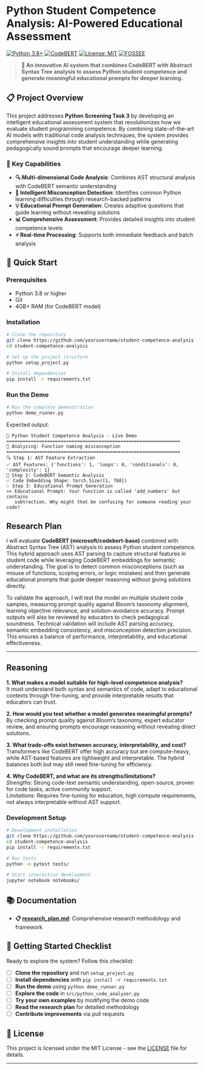 # Python Student Competence Analysis: AI-Powered Educational Assessment

[![Python 3.8+](https://img.shields.io/badge/python-3.8+-blue.svg)](https://www.python.org/downloads/)
[![CodeBERT](https://img.shields.io/badge/Model-CodeBERT-green.svg)](https://github.com/microsoft/CodeBERT)
[![License: MIT](https://img.shields.io/badge/License-MIT-yellow.svg)](https://opensource.org/licenses/MIT)
[![FOSSEE](https://img.shields.io/badge/Project-FOSSEE%20Internship-orange.svg)]()

> **🎯 An innovative AI system that combines CodeBERT with Abstract Syntax Tree analysis to assess Python student competence and generate meaningful educational prompts for deeper learning.**

## 📋 Project Overview

This project addresses **Python Screening Task 3** by developing an intelligent educational assessment system that revolutionizes how we evaluate student programming competence. By combining state-of-the-art AI models with traditional code analysis techniques, the system provides comprehensive insights into student understanding while generating pedagogically sound prompts that encourage deeper learning.

### 🎯 Key Capabilities

- **🔍 Multi-dimensional Code Analysis**: Combines AST structural analysis with CodeBERT semantic understanding
- **🧠 Intelligent Misconception Detection**: Identifies common Python learning difficulties through research-backed patterns
- **💡 Educational Prompt Generation**: Creates adaptive questions that guide learning without revealing solutions
- **📊 Comprehensive Assessment**: Provides detailed insights into student competence levels
- **⚡ Real-time Processing**: Supports both immediate feedback and batch analysis

## 🚀 Quick Start

### Prerequisites

- Python 3.8 or higher
- Git
- 4GB+ RAM (for CodeBERT model)

### Installation

```bash
# Clone the repository
git clone https://github.com/yourusername/student-competence-analysis
cd student-competence-analysis

# Set up the project structure
python setup_project.py

# Install dependencies
pip install -r requirements.txt
```

### Run the Demo

```bash
# Run the complete demonstration
python demo_runner.py
```

Expected output:
```
🚀 Python Student Competence Analysis - Live Demo
================================================================
📝 Analyzing: Function naming misconception
================================================================
🔍 Step 1: AST Feature Extraction
✅ AST Features: {'functions': 1, 'loops': 0, 'conditionals': 0, 'complexity': 1}
🧠 Step 2: CodeBERT Semantic Analysis
✅ Code Embedding Shape: torch.Size([1, 768])
💡 Step 3: Educational Prompt Generation
>> Educational Prompt: Your function is called 'add_numbers' but contains 
   subtraction. Why might that be confusing for someone reading your code?
```


## Research Plan

I will evaluate **CodeBERT (microsoft/codebert-base)** combined with Abstract Syntax Tree (AST) analysis to assess Python student competence. This hybrid approach uses AST parsing to capture structural features in student code while leveraging CodeBERT embeddings for semantic understanding. The goal is to detect common misconceptions (such as misuse of functions, scoping errors, or logic mistakes) and then generate educational prompts that guide deeper reasoning without giving solutions directly.

To validate the approach, I will test the model on multiple student code samples, measuring prompt quality against Bloom’s taxonomy alignment, learning objective relevance, and solution-avoidance accuracy. Prompt outputs will also be reviewed by educators to check pedagogical soundness. Technical validation will include AST parsing accuracy, semantic embedding consistency, and misconception detection precision. This ensures a balance of performance, interpretability, and educational effectiveness.

---

## Reasoning

**1. What makes a model suitable for high-level competence analysis?**  
It must understand both syntax and semantics of code, adapt to educational contexts through fine-tuning, and provide interpretable results that educators can trust.

**2. How would you test whether a model generates meaningful prompts?**  
By checking prompt quality against Bloom’s taxonomy, expert educator review, and ensuring prompts encourage reasoning without revealing direct solutions.

**3. What trade-offs exist between accuracy, interpretability, and cost?**  
Transformers like CodeBERT offer high accuracy but are compute-heavy, while AST-based features are lightweight and interpretable. The hybrid balances both but may still need fine-tuning for efficiency.

**4. Why CodeBERT, and what are its strengths/limitations?**  
*Strengths*: Strong code-text semantic understanding, open-source, proven for code tasks, active community support.  
*Limitations*: Requires fine-tuning for education, high compute requirements, not always interpretable without AST support.


### Development Setup
```bash
# Development installation
git clone https://github.com/yourusername/student-competence-analysis
cd student-competence-analysis
pip install -r requirements.txt

# Run tests
python -m pytest tests/

# Start interactive development
jupyter notebook notebooks/
```

## 📚 Documentation

- **📋 [research_plan.md](research_plan.md)**: Comprehensive research methodology and framework

## 🎯 Getting Started Checklist

Ready to explore the system? Follow this checklist:

- [ ] **Clone the repository** and run `setup_project.py`
- [ ] **Install dependencies** with `pip install -r requirements.txt`
- [ ] **Run the demo** using `python demo_runner.py`
- [ ] **Explore the code** in `src/python_code_analyzer.py`
- [ ] **Try your own examples** by modifying the demo code
- [ ] **Read the research plan** for detailed methodology
- [ ] **Contribute improvements** via pull requests

## 📄 License

This project is licensed under the MIT License - see the [LICENSE](LICENSE) file for details.




---